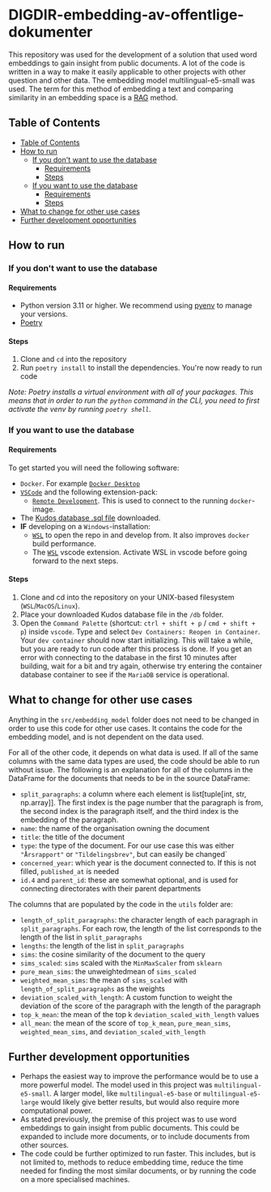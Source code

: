 # DIGDIR-embedding-av-offentlige-dokumenter

This repository was used for the development of a solution that used word embeddings to gain insight from public documents. A lot of the code is written in a way to make it easily applicable to other projects with other question and other data. The embedding model multilingual-e5-small was used. The term for this method of embedding a text and comparing similarity in an embedding space is a [RAG](https://blogs.nvidia.com/blog/what-is-retrieval-augmented-generation/) method.

## Table of Contents

- [Table of Contents](#table-of-contents)
- [How to run](#how-to-run)
  - [If you don't want to use the database](#if-you-dont-want-to-use-the-database)
    - [Requirements](#requirements)
    - [Steps](#steps)
  - [If you want to use the database](#if-you-want-to-use-the-database)
    - [Requirements](#requirements-1)
    - [Steps](#steps-1)
- [What to change for other use cases](#what-to-change-for-other-use-cases)
- [Further development opportunities](#further-development-opportunities)

## How to run

### If you don't want to use the database

#### Requirements

- Python version 3.11 or higher. We recommend using [pyenv](https://github.com/pyenv/pyenv?tab=readme-ov-file#installation) to manage your versions.
- [Poetry](https://python-poetry.org/docs/#installing-with-pipx)

#### Steps

1. Clone and `cd` into the repository
2. Run `poetry install` to install the dependencies. You're now ready to run code

*Note: Poetry installs a virtual environment with all of your packages. This means that in order to run the `python` command in the CLI, you need to first activate the venv by running `poetry shell`.*

### If you want to use the database

#### Requirements

To get started you will need the following software:

- `Docker`. For example [`Docker Desktop`](https://www.docker.com/products/docker-desktop/)
- [`VSCode`](https://code.visualstudio.com/) and the following extension-pack:
  - [`Remote Development`](https://marketplace.visualstudio.com/items?itemName=ms-vscode-remote.vscode-remote-extensionpack). This is used to connect to the running `docker`-image.
- The [Kudos database .sql file](https://kudos.dfo.no/kudos-database-latest.sql) downloaded.
- **IF** developing on a `Windows`-installation:
  - [`WSL`](https://docs.microsoft.com/en-us/windows/wsl/install) to open the repo in and develop from. It also improves `docker` build performance.
  - The [`WSL`](https://code.visualstudio.com/docs/remote/wsl) vscode extension. Activate WSL in vscode before going forward to the next steps.

#### Steps

1. Clone and cd into the repository on your UNIX-based filesystem (`WSL`/`MacOS`/`Linux`).
2. Place your downloaded Kudos database file in the `/db` folder.
3. Open the `Command Palette` (shortcut: `ctrl + shift + p` / `cmd + shift + p`) inside `vscode`. Type and select `Dev Containers: Reopen in Container`. Your `dev container` should now start initializing. This will take a while, but you are ready to run code after this process is done. If you get an error with connecting to the database in the first 10 minutes after building, wait for a bit and try again, otherwise try entering the container database container to see if the `MariaDB` service is operational.

## What to change for other use cases

Anything in the `src/embedding_model` folder does not need to be changed in order to use this code for other use cases. It contains the code for the embedding model, and is not dependent on the data used.

For all of the other code, it depends on what data is used. If all of the same columns with the same data types are used, the code should be able to run without issue. The following is an explanation for all of the columns in the DataFrame for the documents that needs to be in the source DataFrame:

- `split_paragraphs`: a column where each element is list[tuple[int, str, np.array]]. The first index is the page number that the paragraph is from, the second index is the paragraph itself, and the third index is the embedding of the paragraph.
- `name`: the name of the organisation owning the document
- `title`: the title of the document
- `type`: the type of the document. For our use case this was either `"Årsrapport"` or `"Tildelingsbrev"`, but can easily be changed`
- `concerned_year`: which year is the document connected to. If this is not filled, `published_at` is needed
- `id.4` and `parent_id`: these are somewhat optional, and is used for connecting directorates with their parent departments

The columns that are populated by the code in the `utils` folder are:

- `length_of_split_paragraphs`: the character length of each paragraph in `split_paragraphs`. For each row, the length of the list corresponds to the length of the list in `split_paragraphs`
- `lengths`: the length of the list in `split_paragraphs`
- `sims`: the cosine similarity of the document to the query
- `sims_scaled`: `sims` scaled with the `MinMaxScaler` from `sklearn`
- `pure_mean_sims`: the unweightedmean of `sims_scaled`
- `weighted_mean_sims`: the mean of `sims_scaled` with  `length_of_split_paragraphs` as the weights
- `deviation_scaled_with_length`: A custom function to weight the deviation of the score of the paragraph with the length of the paragraph
- `top_k_mean`: the mean of the top k `deviation_scaled_with_length` values
- `all_mean`: the mean of the score of `top_k_mean`, `pure_mean_sims`, `weighted_mean_sims`, and `deviation_scaled_with_length`

## Further development opportunities

- Perhaps the easiest way to improve the performance would be to use a more powerful model. The model used in this project was `multilingual-e5-small`. A larger model, like `multilingual-e5-base` or `multilingual-e5-large` would likely give better results, but would also require more computational power.
- As stated previously, the premise of this project was to use word embeddings to gain insight from public documents. This could be expanded to include more documents, or to include documents from other sources.
- The code could be further optimized to run faster. This includes, but is not limited to, methods to reduce embedding time, reduce the time needed for finding the most similar documents, or by running the code on a more specialised machines.
